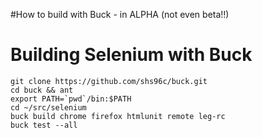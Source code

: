 #How to build with Buck - in ALPHA (not even beta!!)

# Building Selenium with Buck #

```
git clone https://github.com/shs96c/buck.git
cd buck && ant
export PATH=`pwd`/bin:$PATH
cd ~/src/selenium 
buck build chrome firefox htmlunit remote leg-rc
buck test --all
```